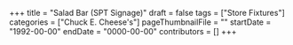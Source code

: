+++
title = "Salad Bar (SPT Signage)"
draft = false
tags = ["Store Fixtures"]
categories = ["Chuck E. Cheese's"]
pageThumbnailFile = ""
startDate = "1992-00-00"
endDate = "0000-00-00"
contributors = []
+++
